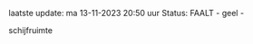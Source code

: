 laatste update: 
ma 13-11-2023 20:50   uur 
Status: FAALT - geel - 
<div class="service Y">schijfruimte</div>